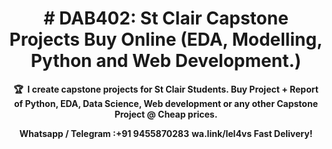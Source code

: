 <!-- markdownlint-disable -->
<h1 align="center">
  # DAB402: St Clair Capstone Projects Buy Online (EDA, Modelling, Python and Web Development.)
    <br>
</h1>
<p align="center">
<strong>🏆&nbsp; I create capstone projects for St Clair Students. Buy Project + Report of Python, EDA, Data Science, Web development or any other Capstone Project @ Cheap prices.</strong>
</p>
<p align="center">
<strong>Whatsapp / Telegram :+91 9455870283</strong>
<strong> wa.link/lel4vs </strong>
<strong>Fast Delivery!</strong>
</p>
